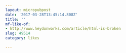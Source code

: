 ```yaml
---
layout: micropubpost
date: '2017-03-28T13:45:14.808Z'
title: ''
mf-like-of:
- http://www.heydonworks.com/article/html-is-broken
slug: 49514
category: likes

---
```

